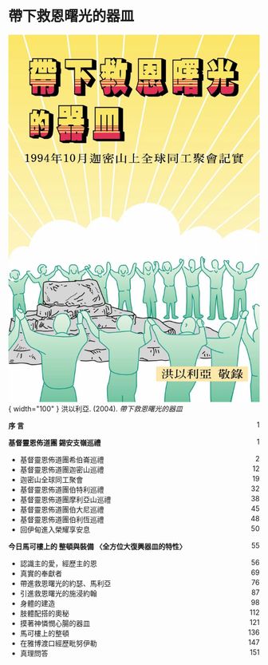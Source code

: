 # 帶下救恩曙光的器皿
![](../images/cover/帶下救恩曙光的器皿.webp){ width="100" }
洪以利亞. (2004). *帶下救恩曙光的器皿*

**序 言** <span style="float: right;">1</span>

**基督靈恩佈道團  錫安支嶺巡禮** <span style="float: right;">1</span>

* 基督靈恩佈道團希伯崙巡禮 <span style="float: right;">2</span>
* 基督靈恩佈道團迦密山巡禮 <span style="float: right;">12</span>
* 迦密山全球同工聚會 <span style="float: right;">19</span>
* 基督靈恩佈道團伯特利巡禮 <span style="float: right;">32</span>
* 基督靈恩佈道團摩利亞山巡禮 <span style="float: right;">38</span>
* 基督靈恩佈道團伯大尼巡禮 <span style="float: right;">45</span>
* 基督靈恩佈道團伯利恆巡禮 <span style="float: right;">48</span>
* 回伊甸進入榮耀享安息 <span style="float: right;">50</span>

**今日馬可樓上的 整頓與裝備
〈全方位大復興器皿的特性〉** <span style="float: right;">55</span>

* 認識主的愛，經歷主的恩 <span style="float: right;">56</span>
* 真實的奉獻者 <span style="float: right;">69</span>
* 帶進救恩曙光的約瑟、馬利亞 <span style="float: right;">76</span>
* 引進救恩曙光的施浸約翰 <span style="float: right;">87</span>
* 身體的建造 <span style="float: right;">98</span>
* 肢體配搭的奧秘 <span style="float: right;">112</span>
* 摸著神憐憫心腸的器皿 <span style="float: right;">121</span>
* 馬可樓上的整頓 <span style="float: right;">136</span>
* 在雅博渡口經歷毗努伊勒 <span style="float: right;">147</span>
* 真理問答 <span style="float: right;">151 </span>

